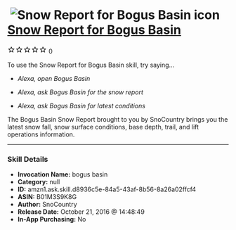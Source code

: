 # &nbsp;<img src="skill_icon" alt="Snow Report for Bogus Basin icon" width="36"> [Snow Report for Bogus Basin](http://alexa.amazon.com/#skills/amzn1.ask.skill.d8936c5e-84a5-43af-8b56-8a26a02ffcf4)
![0 stars](../../images/ic_star_border_black_18dp_1x.png)![0 stars](../../images/ic_star_border_black_18dp_1x.png)![0 stars](../../images/ic_star_border_black_18dp_1x.png)![0 stars](../../images/ic_star_border_black_18dp_1x.png)![0 stars](../../images/ic_star_border_black_18dp_1x.png) 0

To use the Snow Report for Bogus Basin skill, try saying...

* *Alexa, open Bogus Basin*

* *Alexa, ask Bogus Basin for the snow report*

* *Alexa, ask Bogus Basin for latest conditions*

The Bogus Basin Snow Report brought to you by SnoCountry brings you the latest snow fall, snow surface conditions,  base depth, trail, and lift operations information.

***

### Skill Details

* **Invocation Name:** bogus basin
* **Category:** null
* **ID:** amzn1.ask.skill.d8936c5e-84a5-43af-8b56-8a26a02ffcf4
* **ASIN:** B01M3S9K8G
* **Author:** SnoCountry
* **Release Date:** October 21, 2016 @ 14:48:49
* **In-App Purchasing:** No

